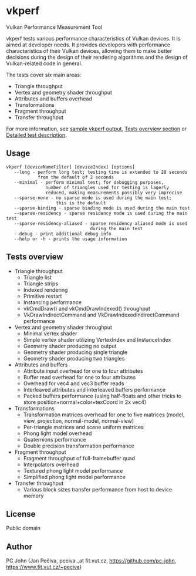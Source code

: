 # vkperf

Vulkan Performance Measurement Tool

vkperf tests various performance characteristics of Vulkan devices.
It is aimed at developer needs. It provides developers with performance characteristics of their Vulkan devices,
allowing them to make better decisions during the design of their rendering algorithms and the design of Vulkan-related code in general.

The tests cover six main areas:
* Triangle throughput
* Vertex and geometry shader throughput
* Attributes and buffers overhead
* Transformations
* Fragment throughput
* Transfer throughput

For more information, see [sample vkperf output](SampleOutput.md), [Tests overview section](#tests-overview)
or [Detailed test description](ListOfTests.md).


## Usage

```
vkperf [deviceNameFilter] [deviceIndex] [options]
   --long - perform long test; testing time is extended to 20 seconds
            from the default of 2 seconds
   --minimal - perform minimal test; for debugging purposes,
               number of triangles used for testing is lagerly
               reduced, making measurements possibly very imprecise
   --sparse-none - no sparse mode is used during the main test;
                   this is the default
   --sparse-binding - sparse binding mode is used during the main test
   --sparse-residency - sparse residency mode is used during the main test
   --sparse-residency-aliased - sparse residency aliased mode is used
                                during the main test
   --debug - print additional debug info
   --help or -h - prints the usage information
```


## Tests overview

* Triangle throughput
  * Triangle list
  * Triangle strips
  * Indexed rendering
  * Primitive restart
  * Instancing performance
  * vkCmdDraw() and vkCmdDrawIndexed() throughput
  * VkDrawIndirectCommand and VkDrawIndexedIndirectCommand performance
* Vertex and geometry shader throughput
  * Minimal vertex shader
  * Simple vertex shader utilizing VertexIndex and InstanceIndex
  * Geometry shader producing no output
  * Geometry shader producing single triangle
  * Geometry shader producing two triangles
* Attributes and buffers
  * Attribute input overhead for one to four attributes
  * Buffer read overhead for one to four attributes
  * Overhead for vec4 and vec3 buffer reads
  * Interleaved attributes and interleaved buffers performance
  * Packed buffers performance (using half-floats and other tricks to store position+normal+color+texCoord in 2x vec4)
* Transformations
  * Transformation matrices overhead for one to five matrices (model, view, projection, normal-model, normal-view)
  * Per-triangle matrices and scene uniform matrices
  * Phong light model overhead
  * Quaternions performance
  * Double precision transformation performance
* Fragment throughput
  * Fragment throughput of full-framebuffer quad
  * Interpolators overhead
  * Textured phong light model performance
  * Simplified phong light model performance
* Transfer throughput
  * Various block sizes transfer performance from host to device memory


## License

Public domain


## Author

PC John (Jan Pečiva, peciva _at fit.vut.cz, https://github.com/pc-john, https://www.fit.vut.cz/~peciva)
